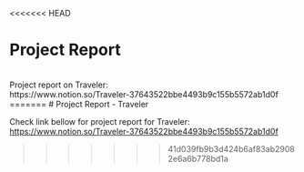 <<<<<<< HEAD
# Project Report
<br/>
Project report on Traveler:<br/>
https://www.notion.so/Traveler-37643522bbe4493b9c155b5572ab1d0f
=======
# Project Report - Traveler

Check link bellow for project report for Traveler:<br/>
https://www.notion.so/Traveler-37643522bbe4493b9c155b5572ab1d0f 
>>>>>>> 41d039fb9b3d424b6af83ab29082e6a6b778bd1a
